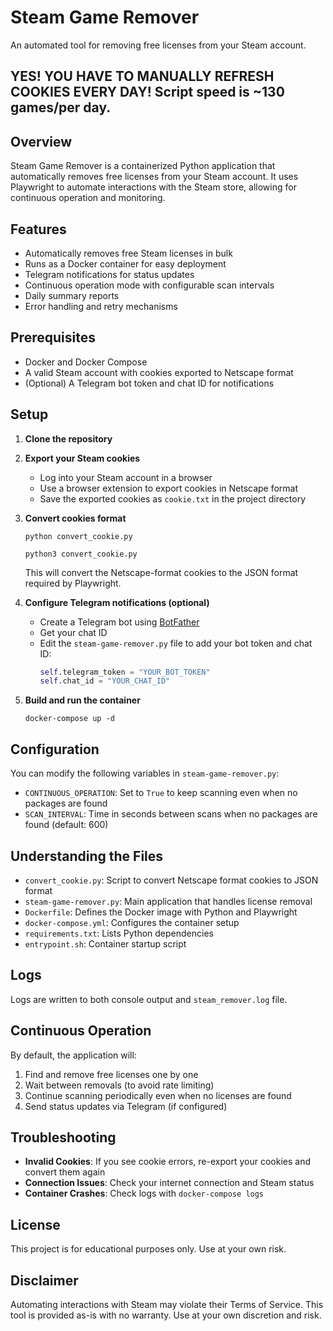 # Steam Game Remover

An automated tool for removing free licenses from your Steam account.

## YES! YOU HAVE TO MANUALLY REFRESH COOKIES EVERY DAY! Script speed is ~130 games/per day. 

## Overview

Steam Game Remover is a containerized Python application that automatically removes free licenses from your Steam account. It uses Playwright to automate interactions with the Steam store, allowing for continuous operation and monitoring.

## Features

- Automatically removes free Steam licenses in bulk
- Runs as a Docker container for easy deployment
- Telegram notifications for status updates
- Continuous operation mode with configurable scan intervals
- Daily summary reports
- Error handling and retry mechanisms

## Prerequisites

- Docker and Docker Compose
- A valid Steam account with cookies exported to Netscape format
- (Optional) A Telegram bot token and chat ID for notifications

## Setup

1. **Clone the repository**

2. **Export your Steam cookies**
   - Log into your Steam account in a browser
   - Use a browser extension to export cookies in Netscape format
   - Save the exported cookies as `cookie.txt` in the project directory

3. **Convert cookies format**
   ```
   python convert_cookie.py
   ```
   ```
   python3 convert_cookie.py
   ```
   This will convert the Netscape-format cookies to the JSON format required by Playwright.

4. **Configure Telegram notifications (optional)**
   - Create a Telegram bot using [BotFather](https://t.me/botfather)
   - Get your chat ID
   - Edit the `steam-game-remover.py` file to add your bot token and chat ID:
     ```python
     self.telegram_token = "YOUR_BOT_TOKEN"
     self.chat_id = "YOUR_CHAT_ID"
     ```

5. **Build and run the container**
   ```
   docker-compose up -d
   ```

## Configuration

You can modify the following variables in `steam-game-remover.py`:

- `CONTINUOUS_OPERATION`: Set to `True` to keep scanning even when no packages are found
- `SCAN_INTERVAL`: Time in seconds between scans when no packages are found (default: 600)

## Understanding the Files

- `convert_cookie.py`: Script to convert Netscape format cookies to JSON format
- `steam-game-remover.py`: Main application that handles license removal
- `Dockerfile`: Defines the Docker image with Python and Playwright
- `docker-compose.yml`: Configures the container setup
- `requirements.txt`: Lists Python dependencies
- `entrypoint.sh`: Container startup script

## Logs

Logs are written to both console output and `steam_remover.log` file.

## Continuous Operation

By default, the application will:
1. Find and remove free licenses one by one
2. Wait between removals (to avoid rate limiting)
3. Continue scanning periodically even when no licenses are found
4. Send status updates via Telegram (if configured)

## Troubleshooting

- **Invalid Cookies**: If you see cookie errors, re-export your cookies and convert them again
- **Connection Issues**: Check your internet connection and Steam status
- **Container Crashes**: Check logs with `docker-compose logs`

## License

This project is for educational purposes only. Use at your own risk.

## Disclaimer

Automating interactions with Steam may violate their Terms of Service. This tool is provided as-is with no warranty. Use at your own discretion and risk.
